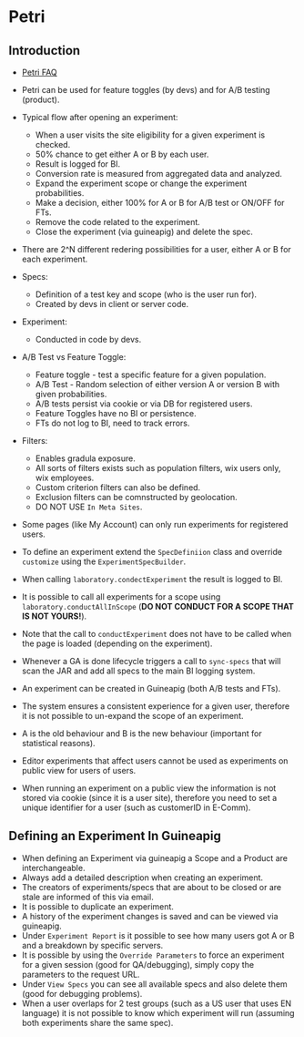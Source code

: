 # Petri
## Introduction

* [Petri FAQ](https://kb.wixpress.com/pages/viewpage.action?title=Petri&spaceKey=hoopoe)
* Petri can be used for feature toggles (by devs) and for A/B testing (product).
* Typical flow after opening an experiment:
    * When a user visits the site eligibility for a given experiment is checked.
    * 50% chance to get either A or B by each user.
    * Result is logged for BI.
    * Conversion rate is measured from aggregated data and analyzed.
    * Expand the experiment scope or change the experiment probabilities.
    * Make a decision, either 100% for A or B for A/B test or ON/OFF for FTs.
    * Remove the code related to the experiment.
    * Close the experiment (via guineapig) and delete the spec.
* There are 2^N different redering possibilities for a user, either A or B for each experiment.
* Specs:
    * Definition of a test key and scope (who is the user run for).
    * Created by devs in client or server code.
* Experiment:
    * Conducted in code by devs.
* A/B Test vs Feature Toggle:
    * Feature toggle - test a specific feature for a given population.
    * A/B Test - Random selection of either version A or version B with given probabilities.
    * A/B tests persist via cookie or via DB for registered users.
    * Feature Toggles have no BI or persistence.
    * FTs do not log to BI, need to track errors.
* Filters:
    * Enables gradula exposure.
    * All sorts of filters exists such as population filters, wix users only, wix employees.
    * Custom criterion filters can also be defined.
    * Exclusion filters can be comnstructed by geolocation.
    * DO NOT USE `In Meta Sites`.
    
* Some pages (like My Account) can only run experiments for registered users.
* To define an experiment extend the `SpecDefiniion` class and override `customize` using the `ExperimentSpecBuilder`.
* When calling `laboratory.condectExperiment` the result is logged to BI.
* It is possible to call all experiments for a scope using `laboratory.conductAllInScope` (**DO NOT CONDUCT FOR A SCOPE THAT IS NOT YOURS!**).
* Note that the call to `conductExperiment` does not have to be called when the page is loaded (depending on the experiment).
* Whenever a GA is done lifecycle triggers a call to `sync-specs` that will scan the JAR and add all specs to the main BI logging system.
* An experiment can be created in Guineapig (both A/B tests and FTs).
* The system ensures a consistent experience for a given user, therefore it is not possible to un-expand the scope of an experiment.
* A is the old behaviour and B is the new behaviour (important for statistical reasons).
* Editor experiments that affect users cannot be used as experiments on public view for users of users.
* When running an experiment on a public view the information is not stored via cookie (since it is a user site), therefore you need to set a unique identifier for a user (such as customerID in E-Comm).

## Defining an Experiment In Guineapig
* When defining an Experiment via guineapig a Scope and a Product are interchangeable.
* Always add a detailed description when creating an experiment.
* The creators of experiments/specs that are about to be closed or are stale are informed of this via email.
* It is possible to duplicate an experiment.
* A history of the experiment changes is saved and can be viewed via guineapig.
* Under `Experiment Report` is it possible to see how many users got A or B and a breakdown by specific servers.
* It is possible by using the `Override Parameters` to force an experiment for a given session (good for QA/debugging), simply copy the parameters to the request URL.
* Under `View Specs` you can see all available specs and also delete them (good for debugging problems).
* When a user overlaps for 2 test groups (such as a US user that uses EN language) it is not possible to know which experiment will run (assuming both experiments share the same spec).